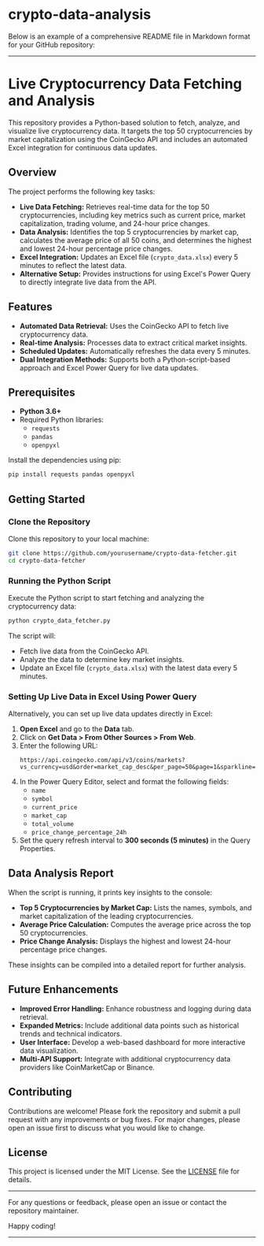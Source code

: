 # crypto-data-analysis
Below is an example of a comprehensive README file in Markdown format for your GitHub repository:

---

# Live Cryptocurrency Data Fetching and Analysis

This repository provides a Python-based solution to fetch, analyze, and visualize live cryptocurrency data. It targets the top 50 cryptocurrencies by market capitalization using the CoinGecko API and includes an automated Excel integration for continuous data updates.

## Overview

The project performs the following key tasks:

- **Live Data Fetching:** Retrieves real-time data for the top 50 cryptocurrencies, including key metrics such as current price, market capitalization, trading volume, and 24-hour price changes.
- **Data Analysis:** Identifies the top 5 cryptocurrencies by market cap, calculates the average price of all 50 coins, and determines the highest and lowest 24-hour percentage price changes.
- **Excel Integration:** Updates an Excel file (`crypto_data.xlsx`) every 5 minutes to reflect the latest data.
- **Alternative Setup:** Provides instructions for using Excel's Power Query to directly integrate live data from the API.

## Features

- **Automated Data Retrieval:** Uses the CoinGecko API to fetch live cryptocurrency data.
- **Real-time Analysis:** Processes data to extract critical market insights.
- **Scheduled Updates:** Automatically refreshes the data every 5 minutes.
- **Dual Integration Methods:** Supports both a Python-script-based approach and Excel Power Query for live data updates.

## Prerequisites

- **Python 3.6+**
- Required Python libraries:
  - `requests`
  - `pandas`
  - `openpyxl`

Install the dependencies using pip:

```bash
pip install requests pandas openpyxl
```

## Getting Started

### Clone the Repository

Clone this repository to your local machine:

```bash
git clone https://github.com/yourusername/crypto-data-fetcher.git
cd crypto-data-fetcher
```

### Running the Python Script

Execute the Python script to start fetching and analyzing the cryptocurrency data:

```bash
python crypto_data_fetcher.py
```

The script will:
- Fetch live data from the CoinGecko API.
- Analyze the data to determine key market insights.
- Update an Excel file (`crypto_data.xlsx`) with the latest data every 5 minutes.

### Setting Up Live Data in Excel Using Power Query

Alternatively, you can set up live data updates directly in Excel:

1. **Open Excel** and go to the **Data** tab.
2. Click on **Get Data > From Other Sources > From Web**.
3. Enter the following URL:
   ```
   https://api.coingecko.com/api/v3/coins/markets?vs_currency=usd&order=market_cap_desc&per_page=50&page=1&sparkline=false
   ```
4. In the Power Query Editor, select and format the following fields:
   - `name`
   - `symbol`
   - `current_price`
   - `market_cap`
   - `total_volume`
   - `price_change_percentage_24h`
5. Set the query refresh interval to **300 seconds (5 minutes)** in the Query Properties.

## Data Analysis Report

When the script is running, it prints key insights to the console:

- **Top 5 Cryptocurrencies by Market Cap:** Lists the names, symbols, and market capitalization of the leading cryptocurrencies.
- **Average Price Calculation:** Computes the average price across the top 50 cryptocurrencies.
- **Price Change Analysis:** Displays the highest and lowest 24-hour percentage price changes.

These insights can be compiled into a detailed report for further analysis.

## Future Enhancements

- **Improved Error Handling:** Enhance robustness and logging during data retrieval.
- **Expanded Metrics:** Include additional data points such as historical trends and technical indicators.
- **User Interface:** Develop a web-based dashboard for more interactive data visualization.
- **Multi-API Support:** Integrate with additional cryptocurrency data providers like CoinMarketCap or Binance.

## Contributing

Contributions are welcome! Please fork the repository and submit a pull request with any improvements or bug fixes. For major changes, please open an issue first to discuss what you would like to change.

## License

This project is licensed under the MIT License. See the [LICENSE](LICENSE) file for details.

---

For any questions or feedback, please open an issue or contact the repository maintainer.

Happy coding!

---
